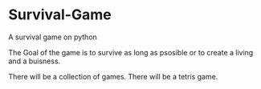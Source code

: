 # Survival-Game
 A survival game on python

The Goal of the game is to survive as long as psosible or to create a living and a buisness.

There will be a collection of games.
There will be a tetris game.
